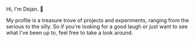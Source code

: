 Hi, I'm Dejan. 👋

My profile is a treasure trove of projects and experiments, ranging from the serious to the silly. So if you're looking for a good laugh or just want to see what I've been up to, feel free to take a look around.
